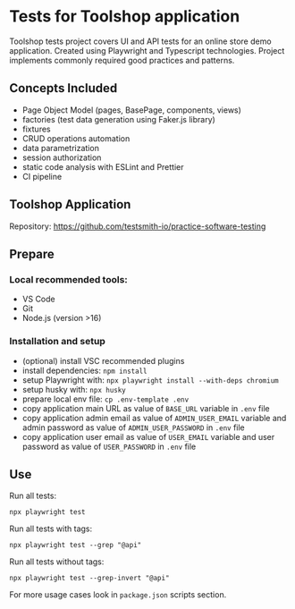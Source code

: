 # Tests for Toolshop application

Toolshop tests project covers UI and API tests for an online store demo application. Created using Playwright and Typescript technologies. Project implements commonly required good practices and patterns.

## Concepts Included

- Page Object Model (pages, BasePage, components, views)
- factories (test data generation using Faker.js library)
- fixtures
- CRUD operations automation
- data parametrization
- session authorization
- static code analysis with ESLint and Prettier
- CI pipeline

## Toolshop Application

Repository: https://github.com/testsmith-io/practice-software-testing

## Prepare

### Local recommended tools:

- VS Code
- Git
- Node.js (version >16)

### Installation and setup

- (optional) install VSC recommended plugins
- install dependencies: `npm install`
- setup Playwright with: `npx playwright install --with-deps chromium`
- setup husky with: `npx husky`
- prepare local env file: `cp .env-template .env`
- copy application main URL as value of `BASE_URL` variable in `.env` file
- copy application admin email as value of `ADMIN_USER_EMAIL` variable and admin password as value of `ADMIN_USER_PASSWORD` in `.env` file
- copy application user email as value of `USER_EMAIL` variable and user password as value of `USER_PASSWORD` in `.env` file

## Use

Run all tests:

```
npx playwright test
```

Run all tests with tags:

```
npx playwright test --grep "@api"
```

Run all tests without tags:

```
npx playwright test --grep-invert "@api"
```

For more usage cases look in `package.json` scripts section.
